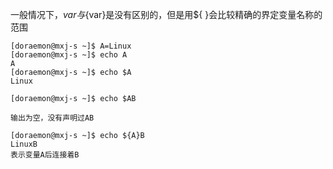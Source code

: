 一般情况下，$var与${var}是没有区别的，但是用${ }会比较精确的界定变量名称的范围

```shell
[doraemon@mxj-s ~]$ A=Linux
[doraemon@mxj-s ~]$ echo A
A
[doraemon@mxj-s ~]$ echo $A
Linux

[doraemon@mxj-s ~]$ echo $AB

输出为空，没有声明过AB

[doraemon@mxj-s ~]$ echo ${A}B
LinuxB
表示变量A后连接着B

```
